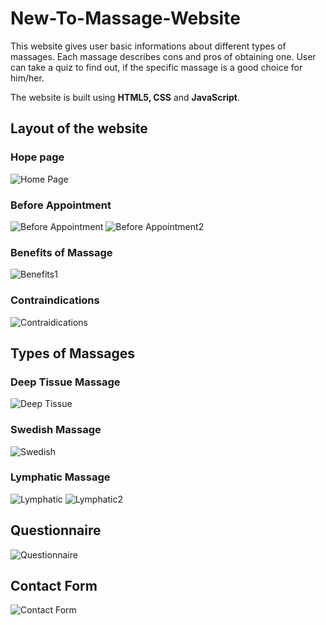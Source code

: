 # New-To-Massage-Website
This website gives user basic informations about different types of massages. Each massage describes cons and pros of obtaining one. User can take a quiz to find out, if the specific massage is a good choice for him/her.

The website is built using **HTML5, CSS** and **JavaScript**.

## Layout of the website

### Hope page
![Home Page](layout/home.png)

### Before Appointment
![Before Appointment](layout/beforeApp.png)
![Before Appointment2](layout/beforeApp2.png)

### Benefits of Massage
![Benefits1](layout/benefits.png)

### Contraindications
![Contraidications](layout/contraindications.png)


## Types of Massages

### Deep Tissue Massage
![Deep Tissue](layout/deepTissue.png)

### Swedish Massage
![Swedish](layout/swedish.png)

### Lymphatic Massage
![Lymphatic](layout/lymphatic.png)
![Lymphatic2](layout/consAndProLymphatic.png)


## Questionnaire
![Questionnaire](layout/questionarre.png)


## Contact Form
![Contact Form](layout/contactForm.png)


 
 
